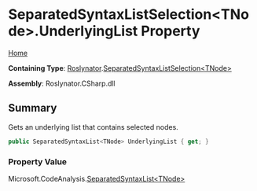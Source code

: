 # SeparatedSyntaxListSelection\<TNode>\.UnderlyingList Property

[Home](../../../README.md)

**Containing Type**: [Roslynator](../../README.md)\.[SeparatedSyntaxListSelection\<TNode>](../README.md)

**Assembly**: Roslynator\.CSharp\.dll

## Summary

Gets an underlying list that contains selected nodes\.

```csharp
public SeparatedSyntaxList<TNode> UnderlyingList { get; }
```

### Property Value

Microsoft\.CodeAnalysis\.[SeparatedSyntaxList\<TNode>](https://docs.microsoft.com/en-us/dotnet/api/microsoft.codeanalysis.separatedsyntaxlist-1)

